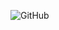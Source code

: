 ![GitHub](https://user-images.githubusercontent.com/107937483/182474063-01d2233d-e0ff-4163-a1cc-4e9874a6f290.png)


